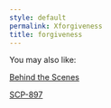 ```yaml
---
style: default
permalink: Xforgiveness
title: forgiveness
---
```

You may also like:

[Behind the Scenes](http://scp-wiki.net/behind-the-scenes)

[SCP-897](http://scp-wiki.net/scp-897)
